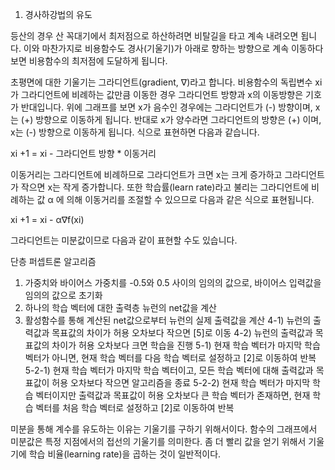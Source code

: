 1) 경사하강법의 유도

등산의 경우 산 꼭대기에서 최저점으로 하산하려면 비탈길을 타고 계속 내려오면 됩니다. 이와 마찬가지로 비용함수도 경사(기울기)가 아래로 향하는 방향으로 계속 이동하다보면 비용함수의 최저점에 도달하게 됩니다.




 

초평면에 대한 기울기는 그라디언트(gradient, ∇)라고 합니다. 비용함수의 독립변수 xi 가 그라디언트에 비례하는 값만큼 이동한 경우 그라디언트 방향과 x의 이동방향은 기호가 반대입니다. 위에 그래프를 보면 x가 음수인 경우에는 그라디언트가 (-) 방향이며, x는 (+) 방향으로 이동하게 됩니다. 반대로 x가 양수라면 그라디언트의 방향은 (+) 이며, x는 (-) 방향으로 이동하게 됩니다. 식으로 표현하면 다음과 같습니다.

xi +1 = xi - 그라디언트 방향 * 이동거리

이동거리는 그라디언트에 비례하므로 그라디언트가 크면 x는 크게 증가하고 그라디언트가 작으면 x는 작게 증가합니다. 또한 학습률(learn rate)라고 불리는 그라디언트에 비례하는 값 α 에 의해 이동거리를 조절할 수 있으므로 다음과 같은 식으로 표현됩니다.

xi +1 = xi - α∇f(xi) 

그라디언트는 미분값이므로 다음과 같이 표현할 수도 있습니다.

단층 퍼셉트론 알고리즘

1) 가중치와 바이어스 가중치를 -0.5와 0.5 사이의 임의의 값으로, 바이어스 입력값을 임의의 값으로 초기화
2) 하나의 학습 벡터에 대한 출력층 뉴런의 net값을 계산
3) 활성함수를 통해 계산된 net값으로부터 뉴런의 실제 출력값을 계산
4-1) 뉴런의 출력값과 목표값의 차이가 허용 오차보다 작으면 [5]로 이동
4-2) 뉴런의 출력값과 목표값의 차이가 허용 오차보다 크면 학습을 진행
5-1) 현재 학습 벡터가 마지막 학습 벡터가 아니면, 현재 학습 벡터를 다음 학습 벡터로 설정하고 [2]로 이동하여 반복
5-2-1) 현재 학습 벡터가 마지막 학습 벡터이고, 모든 학습 벡터에 대해 출력값과 목표값이 허용 오차보다 작으면
 알고리즘을 종료
5-2-2) 현재 학습 벡터가 마지막 학습 벡터이지만 출력값과 목표값이 허용 오차보다 큰 학습 벡터가 존재하면, 
현재 학습 벡터를 처음 학습 벡터로 설정하고 [2]로 이동하여 반복

미분을 통해 계수를 유도하는 이유는 기울기를 구하기 위해서이다. 
함수의 그래프에서 미분값은 특정 지점에서의 접선의 기울기를 의미한다. 
좀 더 빨리 값을 얻기 위해서 기울기에 학습 비율(learning rate)을 곱하는 것이 일반적이다.


